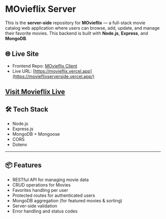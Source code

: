 # MOvieflix Server

This is the **server-side** repository for **MOvieflix** — a full-stack movie catalog web application where users can browse, add, update, and manage their favorite movies. This backend is built with **Node.js**, **Express**, and **MongoDB**.

## 🌐 Live Site

- Frontend Repo: [MOvieflix Client](https://github.com/Sayed161/Assignment-10-Client-side)
- Live URL: [https://movieflix.vercel.app](https://movieflixserverside.vercel.app/)

[Visit Movieflix Live](https://movieflix-f2433.web.app/)
---

## 🛠 Tech Stack

- Node.js
- Express.js
- MongoDB + Mongoose
- CORS
- Dotenv

---

## 📦 Features

- RESTful API for managing movie data
- CRUD operations for Movies
- Favorites handling per user
- Protected routes for authenticated users
- MongoDB aggregation (for featured movies & sorting)
- Server-side validation
- Error handling and status codes



